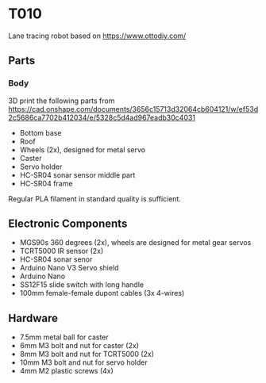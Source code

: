 # T010

Lane tracing robot based on https://www.ottodiy.com/

## Parts

### Body

3D print the following parts from https://cad.onshape.com/documents/3656c15713d32064cb604121/w/ef53d2c5686ca7702b412034/e/5328c5d4ad967eadb30c4031

* Bottom base
* Roof
* Wheels (2x), designed for metal servo
* Caster
* Servo holder
* HC-SR04 sonar sensor middle part
* HC-SR04 frame

Regular PLA filament in standard quality is sufficient.

## Electronic Components

* MGS90s 360 degrees (2x), wheels are designed for metal gear servos
* TCRT5000 IR sensor (2x)
* HC-SR04 sonar senor
* Arduino Nano V3 Servo shield
* Arduino Nano
* SS12F15 slide switch with long handle
* 100mm female-female dupont cables (3x 4-wires)

## Hardware

* 7.5mm metal ball for caster
* 6mm M3 bolt and nut for caster (2x)
* 8mm M3 bolt and nut for TCRT5000 (2x)
* 10mm M3 bolt and nut for servo holder
* 4mm M2 plastic screws (4x)